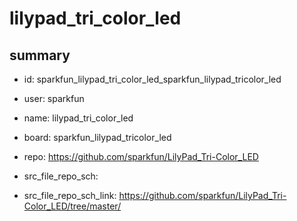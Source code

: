 # lilypad_tri_color_led
 
## summary 
* id: sparkfun_lilypad_tri_color_led_sparkfun_lilypad_tricolor_led
* user: sparkfun
* name: lilypad_tri_color_led
* board: sparkfun_lilypad_tricolor_led
* repo: https://github.com/sparkfun/LilyPad_Tri-Color_LED



* src_file_repo_sch: 
* src_file_repo_sch_link: https://github.com/sparkfun/LilyPad_Tri-Color_LED/tree/master/






